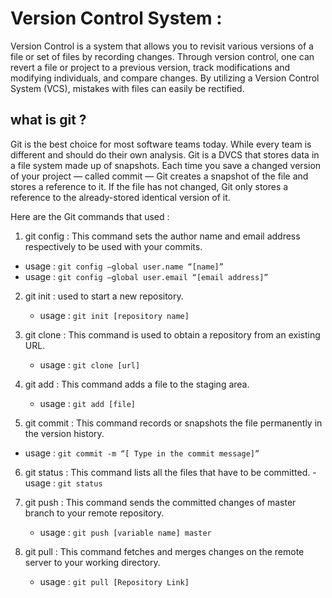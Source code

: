 # Version Control System :
Version Control is a system that allows you to revisit various versions of a file or set of files by recording changes. Through version control, one can revert a file or project to a previous version, track modifications and modifying individuals, and compare changes. By utilizing a Version Control System (VCS), mistakes with files can easily be rectified.
## what is git ? 
Git is the best choice for most software teams today. While every team is different and should do their own analysis.
Git is a DVCS that stores data in a file system made up of snapshots. Each time you save a changed version of your project — called commit — Git creates a snapshot of the file and stores a reference to it. If the file has not changed, Git only stores a reference to the already-stored identical version of it.

Here are the Git commands that used :
1. git config : This command sets the author name and email address respectively to be used with your commits.
 -  usage : `git config –global user.name “[name]”`
  -  usage : `git config –global user.email “[email address]”`
2. git init   : used to start a new repository.
   - usage : `git init [repository name]`
 3. git clone  : This command is used to obtain a repository from an existing URL.
      - usage : `git clone [url]`
 4. git add  : This command adds a file to the staging area.
      - usage : `git add [file]`
      
 5. git commit : This command records or snapshots the file permanently in the version history.
  - usage : `git commit -m “[ Type in the commit message]”`
  6. git status  : This command lists all the files that have to be committed.
    - usage : `git status`  
    
   7. git push : This command sends the committed changes of master branch to your remote repository.
      - usage : `git push [variable name] master `
      
  8. git pull : This command fetches and merges changes on the remote server to your working directory.
       - usage : `git pull [Repository Link]`







